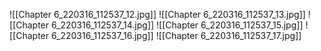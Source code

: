 ![[Chapter 6_220316_112537_12.jpg]]
![[Chapter 6_220316_112537_13.jpg]]
![[Chapter 6_220316_112537_14.jpg]]
![[Chapter 6_220316_112537_15.jpg]]
![[Chapter 6_220316_112537_16.jpg]]
![[Chapter 6_220316_112537_17.jpg]]

